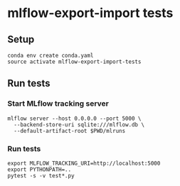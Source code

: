 # mlflow-export-import tests

## Setup

```
conda env create conda.yaml
source activate mlflow-export-import-tests
```

  
## Run tests

### Start MLflow tracking server

```
mlflow server --host 0.0.0.0 --port 5000 \
  --backend-store-uri sqlite:///mlflow.db \
  --default-artifact-root $PWD/mlruns  
```

### Run tests
```
export MLFLOW_TRACKING_URI=http://localhost:5000
export PYTHONPATH=..
pytest -s -v test*.py
```
